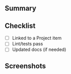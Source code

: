 ## Summary

<!-- What does this change? Why? -->

## Checklist

- [ ] Linked to a Project item
- [ ] Lint/tests pass
- [ ] Updated docs (if needed)

## Screenshots
